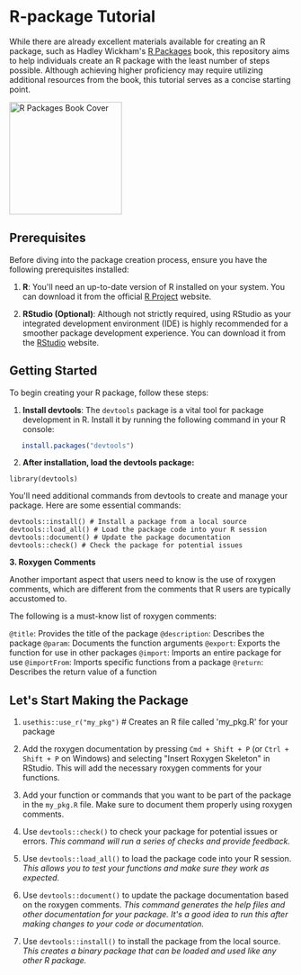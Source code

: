 # R-package Tutorial

While there are already excellent materials available for creating an R package, such as Hadley Wickham's [R Packages](https://r-pkgs.org/introduction.html) book, this repository aims to help individuals create an R package with the least number of steps possible. Although achieving higher proficiency may require utilizing additional resources from the book, this tutorial serves as a concise starting point.

<img src="https://r-pkgs.org/images/cover-2e-small.png" width="200" alt="R Packages Book Cover">

## Prerequisites

Before diving into the package creation process, ensure you have the following prerequisites installed:

1. **R**: You'll need an up-to-date version of R installed on your system. You can download it from the official [R Project](https://www.r-project.org/) website.

2. **RStudio (Optional)**: Although not strictly required, using RStudio as your integrated development environment (IDE) is highly recommended for a smoother package development experience. You can download it from the [RStudio](https://www.rstudio.com/products/rstudio/download/) website.

## Getting Started

To begin creating your R package, follow these steps:

1. **Install devtools**: The `devtools` package is a vital tool for package development in R. Install it by running the following command in your R console:

```r
   install.packages("devtools")
```

2. **After installation, load the devtools package:**

```
library(devtools)
```

You'll need additional commands from devtools to create and manage your package. Here are some essential commands:
```
devtools::install() # Install a package from a local source
devtools::load_all() # Load the package code into your R session
devtools::document() # Update the package documentation
devtools::check() # Check the package for potential issues
```

**3. Roxygen Comments**

Another important aspect that users need to know is the use of roxygen comments, which are different from the comments that R users are typically accustomed to. <br>

The following is a must-know list of roxygen comments: <br>

`@title`: Provides the title of the package
`@description`: Describes the package
`@param`: Documents the function arguments
`@export`: Exports the function for use in other packages
`@import`: Imports an entire package for use
`@importFrom`: Imports specific functions from a package
`@return`: Describes the return value of a function


## Let's Start Making the Package

1. `usethis::use_r("my_pkg")` # Creates an R file called 'my_pkg.R' for your package

2. Add the roxygen documentation by pressing `Cmd + Shift + P` (or `Ctrl + Shift + P` on Windows) and selecting "Insert Roxygen Skeleton" in RStudio. This will add the necessary roxygen comments for your functions.

3. Add your function or commands that you want to be part of the package in the `my_pkg.R` file. Make sure to document them properly using roxygen comments.

4. Use `devtools::check()` to check your package for potential issues or errors.
   *This command will run a series of checks and provide feedback.*

5. Use `devtools::load_all()` to load the package code into your R session.
   *This allows you to test your functions and make sure they work as expected.*

6. Use `devtools::document()` to update the package documentation based on the roxygen comments.
   *This command generates the help files and other documentation for your package. It's a good idea to run this after making changes to your code or documentation.*

7. Use `devtools::install()` to install the package from the local source.
   *This creates a binary package that can be loaded and used like any other R package.*
